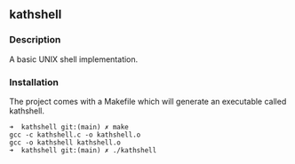 ## kathshell

### Description
A basic UNIX shell implementation.

### Installation
The project comes with a Makefile which will generate an executable called kathshell.

```
➜  kathshell git:(main) ✗ make
gcc -c kathshell.c -o kathshell.o
gcc -o kathshell kathshell.o
➜  kathshell git:(main) ✗ ./kathshell
```
